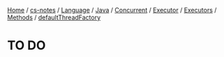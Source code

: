 [Home](https://mengxianbin.github.io) /
[cs-notes](https://mengxianbin.github.io/cs-notes/content) /
[Language](https://mengxianbin.github.io/cs-notes/content/Language) /
[Java](https://mengxianbin.github.io/cs-notes/content/Language/Java) /
[Concurrent](https://mengxianbin.github.io/cs-notes/content/Language/Java/Concurrent) /
[Executor](https://mengxianbin.github.io/cs-notes/content/Language/Java/Concurrent/Executor) /
[Executors](https://mengxianbin.github.io/cs-notes/content/Language/Java/Concurrent/Executor/Executors) /
[Methods](https://mengxianbin.github.io/cs-notes/content/Language/Java/Concurrent/Executor/Executors/Methods) /
[defaultThreadFactory](https://mengxianbin.github.io/cs-notes/content/Language/Java/Concurrent/Executor/Executors/Methods/defaultThreadFactory)

# TO DO
